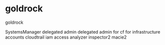 # goldrock
goldrock

SystemsManager delegated admin
delegated admin for cf for infrastructure accounts
cloudtrail
iam access analyzer
inspector2
macie2